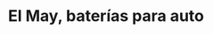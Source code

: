 ---
title: "El May, baterías para auto"
url: /toluca-de-lerdo/el-may-baterias-para-auto/
shop: Autoteile
---